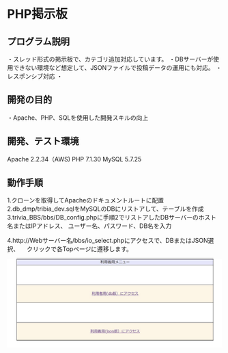 # PHP掲示板

## プログラム説明
  ・スレッド形式の掲示板で、カテゴリ追加対応しています。
  ・DBサーバーが使用できない環境など想定して、JSONファイルで投稿データの運用にも対応。
  ・レスポンシブ対応
  ・

## 開発の目的
  ・Apache、PHP、SQLを使用した開発スキルの向上

## 開発、テスト環境
  Apache  2.2.34（AWS)
  PHP     7.1.30
  MySQL   5.7.25

## 動作手順
  1.クローンを取得してApacheのドキュメントルートに配置
  2.db_dmp/tribia_dev.sqlをMySQLのDBにリストアして、テーブルを作成
  3.trivia_BBS/bbs/DB_config.phpに手順2でリストアしたDBサーバーのホスト名またはIPアドレス、
    ユーザー名、パスワード、DB名を入力

  4.http://Webサーバー名/bbs/io_select.phpにアクセスで、DBまたはJSON選択、
  　クリックで各Topページに遷移します。

  ![DBorJSONセレクト画面](./readme_image/io_select.jpg)
